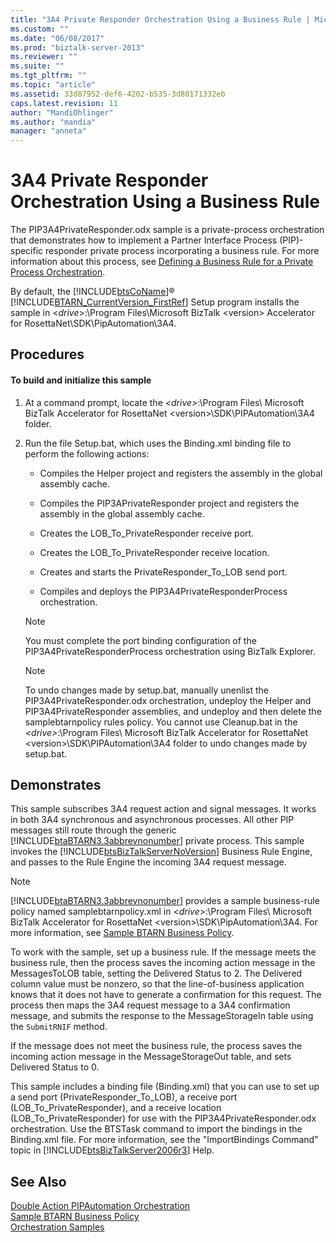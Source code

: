 ```yaml
---
title: "3A4 Private Responder Orchestration Using a Business Rule | Microsoft Docs"
ms.custom: ""
ms.date: "06/08/2017"
ms.prod: "biztalk-server-2013"
ms.reviewer: ""
ms.suite: ""
ms.tgt_pltfrm: ""
ms.topic: "article"
ms.assetid: 33d87952-def6-4202-b535-3d80171332eb
caps.latest.revision: 11
author: "MandiOhlinger"
ms.author: "mandia"
manager: "anneta"
---
```

# 3A4 Private Responder Orchestration Using a Business Rule
The PIP3A4PrivateResponder.odx sample is a private-process orchestration that demonstrates how to implement a Partner Interface Process (PIP)-specific responder private process incorporating a business rule. For more information about this process, see [Defining a Business Rule for a Private Process Orchestration](../../adapters-and-accelerators/accelerator-rosettanet/defining-a-business-rule-for-a-private-process-orchestration.md).  
  
 By default, the [!INCLUDE[btsCoName](../../includes/btsconame-md.md)]® [!INCLUDE[BTARN_CurrentVersion_FirstRef](../../includes/btarn-currentversion-firstref-md.md)] Setup program installs the sample in \<*drive*>:\Program Files\Microsoft BizTalk \<version> Accelerator for RosettaNet\SDK\PipAutomation\3A4.  
  
## Procedures  
  
#### To build and initialize this sample  
  
1.  At a command prompt, locate the *\<drive>*:\Program Files\ Microsoft BizTalk Accelerator for RosettaNet \<version>\SDK\PIPAutomation\3A4 folder.  
  
2.  Run the file Setup.bat, which uses the Binding.xml binding file to perform the following actions:  
  
    -   Compiles the Helper project and registers the assembly in the global assembly cache.  
  
    -   Compiles the PIP3APrivateResponder project and registers the assembly in the global assembly cache.  
  
    -   Creates the LOB_To_PrivateResponder receive port.  
  
    -   Creates the LOB_To_PrivateResponder receive location.  
  
    -   Creates and starts the PrivateResponder_To_LOB send port.  
  
    -   Compiles and deploys the PIP3A4PrivateResponderProcess orchestration.  
  
    > [!NOTE]
    >  You must complete the port binding configuration of the PIP3A4PrivateResponderProcess orchestration using BizTalk Explorer.  
  
    > [!NOTE]
    >  To undo changes made by setup.bat, manually unenlist the PIP3A4PrivateResponder.odx orchestration, undeploy the Helper and PIP3A4PrivateResponder assemblies, and undeploy and then delete the samplebtarnpolicy rules policy. You cannot use Cleanup.bat in the *\<drive>*:\Program Files\ Microsoft BizTalk Accelerator for RosettaNet \<version>\SDK\PIPAutomation\3A4 folder to undo changes made by setup.bat.  
  
## Demonstrates  
 This sample subscribes 3A4 request action and signal messages. It works in both 3A4 synchronous and asynchronous processes. All other PIP messages still route through the generic [!INCLUDE[btaBTARN3.3abbrevnonumber](../../includes/btabtarn3-3abbrevnonumber-md.md)] private process. This sample invokes the [!INCLUDE[btsBizTalkServerNoVersion](../../includes/btsbiztalkservernoversion-md.md)] Business Rule Engine, and passes to the Rule Engine the incoming 3A4 request message.  
  
> [!NOTE]
>  [!INCLUDE[btaBTARN3.3abbrevnonumber](../../includes/btabtarn3-3abbrevnonumber-md.md)] provides a sample business-rule policy named samplebtarnpolicy.xml in \<*drive*>:\Program Files\ Microsoft BizTalk Accelerator for RosettaNet \<version>\SDK\PipAutomation\3A4. For more information, see [Sample BTARN Business Policy](../../adapters-and-accelerators/accelerator-rosettanet/sample-btarn-business-policy.md).  
  
 To work with the sample, set up a business rule. If the message meets the business rule, then the process saves the incoming action message in the MessagesToLOB table, setting the Delivered Status to 2. The Delivered column value must be nonzero, so that the line-of-business application knows that it does not have to generate a confirmation for this request. The process then maps the 3A4 request message to a 3A4 confirmation message, and submits the response to the MessageStorageIn table using the `SubmitRNIF` method.  
  
 If the message does not meet the business rule, the process saves the incoming action message in the MessageStorageOut table, and sets Delivered Status to 0.  
  
 This sample includes a binding file (Binding.xml) that you can use to set up a send port (PrivateResponder_To_LOB), a receive port (LOB_To_PrivateResponder), and a receive location (LOB_To_PrivateResponder) for use with the PIP3A4PrivateResponder.odx orchestration. Use the BTSTask command to import the bindings in the Binding.xml file. For more information, see the "ImportBindings Command" topic in [!INCLUDE[btsBizTalkServer2006r3](../../includes/btsbiztalkserver2006r3-md.md)] Help.  
  
## See Also  
 [Double Action PIPAutomation Orchestration](../../adapters-and-accelerators/accelerator-rosettanet/double-action-pipautomation-orchestration.md)   
 [Sample BTARN Business Policy](../../adapters-and-accelerators/accelerator-rosettanet/sample-btarn-business-policy.md)   
 [Orchestration Samples](../../adapters-and-accelerators/accelerator-rosettanet/orchestration-samples.md)
